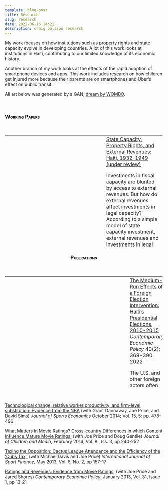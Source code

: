 ```yaml
---
template: blog-post
title: Research
slug: research
date: 2022-06-16 14:21
description: craig palsson research
---
```

My work focuses on how institutions such as property rights and state capacity evolve in developing countries. A lot of this work looks at institutions in Haiti, contributing to our limited knowledge of its economic history.

Another branch of my work looks at the effects of the rapid adoption of smartphone devices and apps. This work includes research on how children get injured more because their parents are on smartphones and Uber’s effect on public transit.

All art below was generated by a GAN, <a href="https://app.wombo.art/">dream by WOMBO</a>.

&nbsp;

<h3 style="color: #000000; font-variant: small-caps;">Working Papers</h3>
&nbsp;
<center>
<table style="height: 357;" width="716">
<tbody>
<tr>
<td style="vertical-align: middle;" width="150">

![](/assets/state-capacity-external-revenues.jpg)

</td>
<td style="vertical-align: middle;"><a href="https://www.craigpalsson.com/wp-content/uploads/2021/07/WP-Palsson-State-Capacity-and-External-Revenues.pdf">State Capacity, Property Rights, and External Revenues: Haiti, 1932–1949 (under review)</a>

Investments in fiscal capacity are blunted by access to external revenues. But how do external revenues affect investments in legal capacity? According to a simple model of state capacity investment, external revenues and investments in legal capacity should be positively correlated, but if higher fiscal capacity lowers the cost of investing in legal capacity, then the correlation might be negative. I test this prediction by looking at Haiti in 1942 when U.S. mobilization caused a negative shock to external revenues. I show the fall in revenues led to the state increasing investments in legal capacity and property rights security. I account for this inconsistency by showing that investment complementarities can alter how states invest in capacity.</td>

</tr>
<tr>
<td style="vertical-align: middle;"><img src="https://www.craigpalsson.com/wp-content/uploads/2021/12/vancuber-169x300.jpg" alt="" height="300" /></td>
<td style="vertical-align: middle;"><a href="https://www.craigpalsson.com/wp-content/uploads/2021/07/WP-Vancouver_and_Uber.pdf">VancUber: The Effect of Ride-Hailing on Public Transportation, Congestion, and Traffic Fatalities (with John Cairncross and Jonathan Hall) </a>

We investigate the long-run effect of ride-hailing on public transit ridership, traffic congestion, and traffic fatalities. We identify ride-hailing’s long-run effect by exploiting British Columbia’s use of pre-existing regulation to ban ride-hailing from Vancouver. We use the synthetic control method to choose the set of treated cities that best matches Vancouver trends in each outcome before ride-hailing’s entry. We do not find a statistically significant effect of ride-hailing on our outcomes. Our confidence intervals provide bounds on the likely effect of ride-hailing on transit ridership and congestion that are smaller than many existing estimates. Our results for fatalities are imprecise.</td>

</tr>
</tbody>
</table>
<h3 style="color: #000000; font-variant: small-caps;">Publications</h3>
&nbsp;
<table style="height: 357px;" width="716">
<tbody>
<tr>
<td style="vertical-align: middle;" width="150"><img class="alignnone size-medium wp-image-278" src="https://www.craigpalsson.com/wp-content/uploads/2021/12/election-intervention-169x300.jpg" alt="" width="169" height="300" /></td>
<td style="vertical-align: middle;"><a href="https://www.craigpalsson.com/wp-content/uploads/2021/09/Palsson-Foreign-Intervention-9-21.pdf">The Medium-Run Effects of a Foreign Election Intervention: Haiti’s Presidential Elections, 2010-2015</a> <em>Contemporary Economic Policy</em> 40(2): 369-390. 2022

The U.S. and other foreign actors often intervene in elections in countries transitioning to democracy. I examine the effects of such interventions on voter behavior. In 2010, the U.S. intervened in Haiti’s presidential election, advancing Michel Martelly over Jude Célestin. I look at the relationship between the intervention and voter behavior in the next election using Célestin’s 2010 vote share as a measure of the intervention’s intensity in a modified difference-in-differences analysis. Areas with greater Célestin support in 2010 had lower turnout in 2015. The relationship is robust to many sensitivity tests that account for possible confounding effects from fraud.</td>

</tr>
<tr>
<td style="vertical-align: middle;"><img src="https://www.craigpalsson.com/wp-content/uploads/2021/12/jmp-169x300.jpg" alt="" height="300" /></td>
<td style="vertical-align: middle;"><a href="https://www.craigpalsson.com/Palsson JEH Web.pdf">Small Farms, Large Transaction Costs: Haiti's Missing Sugar </a> (2021) <em> Journal of Economic History, 81(2): 513--548</em>

In the eighteenth century, Haiti was the world’s leading sugar producer, but when cane surged in the Caribbean in the early twentieth century, Haiti produced none. Instead, the land sat idle while workers emigrated to work on sugar plantations. I examine the hypothesis that historical property rights institutions created high transaction costs for converting land to cane production. I collect new data on land-use from 1928–1950 and a proxy for transaction costs. The evidence suggests transaction costs impeded the land market from responding to the sugar boom.</td>

</tr>
<tr>
<td style="vertical-align: middle;"><img class="alignnone size-medium wp-image-276" src="https://www.craigpalsson.com/wp-content/uploads/2021/12/uber-public-transit-169x300.jpg" alt="" height="300" /></td>
<td style="vertical-align: middle;"><a href="https://www.sciencedirect.com/science/article/abs/pii/S0094119018300731">Is Uber a substitute or complement to public transit? </a> (with Jonathan Hall and Joseph Price). <em>Journal of Urban Economics</em> 108: 36-50. 2018

How Uber affects public transit ridership is a relevant policy question facing cities worldwide. Theoretically, Uber’s effect on transit is ambiguous: while Uber is an alternative mode of travel, it can also increase the reach and flexibility of public transit’s fixed-route, fixed-schedule service. We estimate the effect of Uber on public transit ridership using a difference-in-differences design that exploits variation across U.S. metropolitan areas in both the intensity of Uber penetration and the timing of Uber entry. We find that Uber is a complement for the average transit agency, increasing ridership by five percent after two years. This average effect masks considerable heterogeneity, with Uber increasing ridership more in larger cities and for smaller transit agencies.</td>

</tr>
<tr>
<td style="vertical-align: middle;"><img class="alignnone size-medium wp-image-277" src="https://www.craigpalsson.com/wp-content/uploads/2021/12/smartphones-169x300.jpg" alt="" height="375" /></td>
<td style="vertical-align: middle;"><a href="http://www.sciencedirect.com/science/article/pii/S0047272717301810">Smartphones and Child Injuries</a> <em>Journal of Public Economics</em> December 2017; Vol. 156, pp. 200-213

From 2005 to 2012, injuries to children under five increased by 10%, possibly because smartphones distract caregivers from supervising children. I exploit the expansion of AT&amp;T's 3G network in both a difference-in-differences and a triple difference framework and find that hospitals experienced a 5% increase in emergency department visits for children ages 0–5, but none for children ages 6–10, after getting 3G. Age-specific injury patterns on playgrounds, from poisoning, and in sports further support the conclusion that smartphones distract caregivers.</td>

</tr>
</tbody>
</table>
&nbsp;
</center>

<a href="http://jse.sagepub.com/content/15/5/478.abstract">Technological change, relative worker productivity, and firm-level substitution: Evidence from the NBA</a> (with Grant Gannaway, Joe Price, and David Sims) <em>Journal of Sports Economics</em> October 2014; Vol. 15, 5: pp. 478-496

<a href="http://www.tandfonline.com/doi/full/10.1080/17482798.2014.880359#.UwOJ1-KmVVZ">What Matters in Movie Ratings? Cross-country Differences in which Content Influence Mature Movie Ratings.</a> (with Joe Price and Doug Gentile) <em>Journal of Children and Media</em>, February 2014, Vol. 8 , Iss. 3, pp 240-252

<a href="http://ideas.repec.org/a/jsf/intjsf/v8y2013i2p157-170.html">Taxing the Opposition: Cactus League Attendance and the Efficiency of the ‘Cubs Tax,’</a> (with Michael Davis and Joe Price) <em>International Journal of Sport Finance</em>, May 2013, Vol. 8, No. 2, pp 157-17

<a href="http://onlinelibrary.wiley.com/doi/10.1111/j.1465-7287.2012.00315.x/abstract">Ratings and Revenues: Evidence from Movie Ratings</a>, (with Joe Price and Jared Shores) <em>Contemporary Economic Policy</em>, January 2013, Vol. 31, Issue 1, pp 13-21

&nbsp;